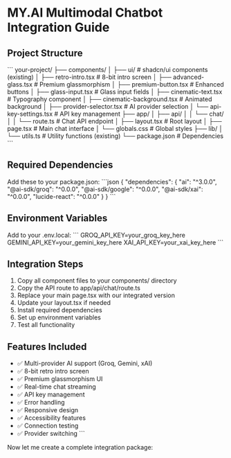 # MY.AI Multimodal Chatbot Integration Guide

## Project Structure
\`\`\`
your-project/
├── components/
│   ├── ui/                     # shadcn/ui components (existing)
│   ├── retro-intro.tsx         # 8-bit intro screen
│   ├── advanced-glass.tsx      # Premium glassmorphism
│   ├── premium-button.tsx      # Enhanced buttons
│   ├── glass-input.tsx         # Glass input fields
│   ├── cinematic-text.tsx      # Typography component
│   ├── cinematic-background.tsx # Animated background
│   ├── provider-selector.tsx   # AI provider selection
│   └── api-key-settings.tsx    # API key management
├── app/
│   ├── api/
│   │   └── chat/
│   │       └── route.ts        # Chat API endpoint
│   ├── layout.tsx              # Root layout
│   ├── page.tsx                # Main chat interface
│   └── globals.css             # Global styles
├── lib/
│   └── utils.ts                # Utility functions (existing)
└── package.json                # Dependencies
\`\`\`

## Required Dependencies
Add these to your package.json:
\`\`\`json
{
  "dependencies": {
    "ai": "^3.0.0",
    "@ai-sdk/groq": "^0.0.0",
    "@ai-sdk/google": "^0.0.0", 
    "@ai-sdk/xai": "^0.0.0",
    "lucide-react": "^0.0.0"
  }
}
\`\`\`

## Environment Variables
Add to your .env.local:
\`\`\`
GROQ_API_KEY=your_groq_key_here
GEMINI_API_KEY=your_gemini_key_here
XAI_API_KEY=your_xai_key_here
\`\`\`

## Integration Steps
1. Copy all component files to your components/ directory
2. Copy the API route to app/api/chat/route.ts
3. Replace your main page.tsx with our integrated version
4. Update your layout.tsx if needed
5. Install required dependencies
6. Set up environment variables
7. Test all functionality

## Features Included
- ✅ Multi-provider AI support (Groq, Gemini, xAI)
- ✅ 8-bit retro intro screen
- ✅ Premium glassmorphism UI
- ✅ Real-time chat streaming
- ✅ API key management
- ✅ Error handling
- ✅ Responsive design
- ✅ Accessibility features
- ✅ Connection testing
- ✅ Provider switching
\`\`\`

Now let me create a complete integration package:
